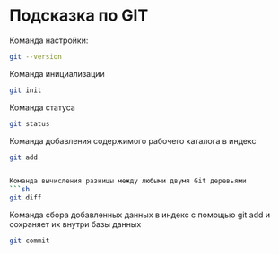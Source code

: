 # Подсказка по GIT 

Команда настройки: 
```sh
git --version 
``` 


Команда инициализации
```sh
git init
```


Команда статуса
```sh
git status 
```


Команда добавления содержимого рабочего каталога в индекс
```sh
git add 


Команда вычисления разницы между любыми двумя Git деревьями
```sh 
git diff
```
Команда сбора добавленных данных в индекс с помощью git add и сохраняет их внутри базы данных 
```sh
git commit 
```

